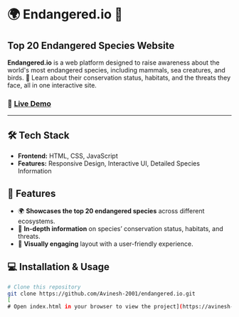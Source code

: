 # 🌍 Endangered.io 🌱

## Top 20 Endangered Species Website

**Endangered.io** is a web platform designed to raise awareness about the world's most endangered species, including mammals, sea creatures, and birds. 🌿 Learn about their conservation status, habitats, and the threats they face, all in one interactive site.

### 🔗 [Live Demo](#) [<!-- Add link if you host it -->](https://avinesh-2001.github.io/Endangered.io/)

---

## 🛠️ Tech Stack

- **Frontend:** HTML, CSS, JavaScript
- **Features:** Responsive Design, Interactive UI, Detailed Species Information

## 🚀 Features
- 🌍 **Showcases the top 20 endangered species** across different ecosystems.
- 📖 **In-depth information** on species’ conservation status, habitats, and threats.
- 🎨 **Visually engaging** layout with a user-friendly experience.
  
## 💻 Installation & Usage
```bash
# Clone this repository
git clone https://github.com/Avinesh-2001/endangered.io.git
[
# Open index.html in your browser to view the project](https://avinesh-2001.github.io/Endangered.io/)
